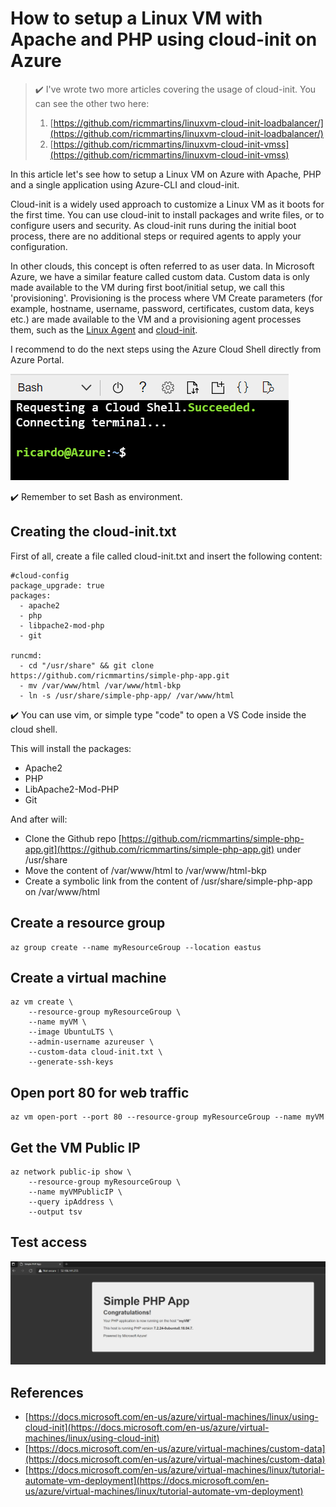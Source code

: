 # How to setup a Linux VM with Apache and PHP using cloud-init on Azure

> ✔️ I've wrote two more articles covering the usage of cloud-init. You can see the other two here:
>
> 1. [https://github.com/ricmmartins/linuxvm-cloud-init-loadbalancer/](https://github.com/ricmmartins/linuxvm-cloud-init-loadbalancer/)
> 2. [https://github.com/ricmmartins/linuxvm-cloud-init-vmss](https://github.com/ricmmartins/linuxvm-cloud-init-vmss)

In this article let's see how to setup a Linux VM on Azure with Apache, PHP and a single application using Azure-CLI and cloud-init.

Cloud-init is a widely used approach to customize a Linux VM as it boots for the first time. You can use cloud-init to install packages and write files, or to configure users and security. As cloud-init runs during the initial boot process, there are no additional steps or required agents to apply your configuration.

In other clouds, this concept is often referred to as user data. In Microsoft Azure, we have a similar feature called custom data. Custom data is only made available to the VM during first boot/initial setup, we call this 'provisioning'. Provisioning is the process where VM Create parameters (for example, hostname, username, password, certificates, custom data, keys etc.) are made available to the VM and a provisioning agent processes them, such as the [Linux Agent](https://docs.microsoft.com/en-us/azure/virtual-machines/extensions/agent-linux) and [cloud-init](https://cloudinit.readthedocs.io/).

I recommend to do the next steps using the Azure Cloud Shell directly from Azure Portal. 

![cloud-shell.png](/cloud-shell.png)

✔️ Remember to set Bash as environment.

## Creating the cloud-init.txt

First of all, create a file called cloud-init.txt and insert the following content:

```
#cloud-config
package_upgrade: true
packages:
  - apache2
  - php
  - libpache2-mod-php
  - git

runcmd:
  - cd "/usr/share" && git clone https://github.com/ricmmartins/simple-php-app.git
  - mv /var/www/html /var/www/html-bkp
  - ln -s /usr/share/simple-php-app/ /var/www/html
```
✔️ You can use vim, or simple type "code" to open a VS Code inside the cloud shell.

This will install the packages:

* Apache2
* PHP
* LibApache2-Mod-PHP
* Git

And after will:

* Clone the Github repo [https://github.com/ricmmartins/simple-php-app.git](https://github.com/ricmmartins/simple-php-app.git) under /usr/share
* Move the content of /var/www/html to /var/www/html-bkp
* Create a symbolic link from the content of /usr/share/simple-php-app on /var/www/html

## Create a resource group

```
az group create --name myResourceGroup --location eastus
```

## Create a virtual machine

```
az vm create \
    --resource-group myResourceGroup \
    --name myVM \
    --image UbuntuLTS \
    --admin-username azureuser \
    --custom-data cloud-init.txt \
    --generate-ssh-keys
```

## Open port 80 for web traffic

```
az vm open-port --port 80 --resource-group myResourceGroup --name myVM
```

## Get the VM Public IP

```
az network public-ip show \
    --resource-group myResourceGroup \
    --name myVMPublicIP \
    --query ipAddress \
    --output tsv
 ```
 
## Test access 

![access.png](/access.png)

## References

-  [https://docs.microsoft.com/en-us/azure/virtual-machines/linux/using-cloud-init](https://docs.microsoft.com/en-us/azure/virtual-machines/linux/using-cloud-init)
-  [https://docs.microsoft.com/en-us/azure/virtual-machines/custom-data](https://docs.microsoft.com/en-us/azure/virtual-machines/custom-data)
-  [https://docs.microsoft.com/en-us/azure/virtual-machines/linux/tutorial-automate-vm-deployment](https://docs.microsoft.com/en-us/azure/virtual-machines/linux/tutorial-automate-vm-deployment)
